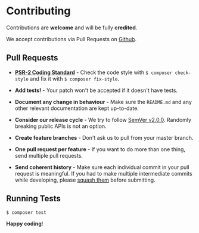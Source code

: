 # Contributing

Contributions are **welcome** and will be fully **credited**.

We accept contributions via Pull Requests on [Github](https://github.com/LuniuMall/moneris-api).

## Pull Requests

-   **[PSR-2 Coding Standard](https://github.com/php-fig/fig-standards/blob/master/accepted/PSR-2-coding-style-guide.md)** - Check the code style with `$ composer check-style` and fix it with `$ composer fix-style`.

-   **Add tests!** - Your patch won't be accepted if it doesn't have tests.

-   **Document any change in behaviour** - Make sure the `README.md` and any other relevant documentation are kept up-to-date.

-   **Consider our release cycle** - We try to follow [SemVer v2.0.0](http://semver.org/). Randomly breaking public APIs is not an option.

-   **Create feature branches** - Don't ask us to pull from your master branch.

-   **One pull request per feature** - If you want to do more than one thing, send multiple pull requests.

-   **Send coherent history** - Make sure each individual commit in your pull request is meaningful. If you had to make multiple intermediate commits while developing, please [squash them](http://www.git-scm.com/book/en/v2/Git-Tools-Rewriting-History#Changing-Multiple-Commit-Messages) before submitting.

## Running Tests

```bash
$ composer test
```

**Happy coding**!
